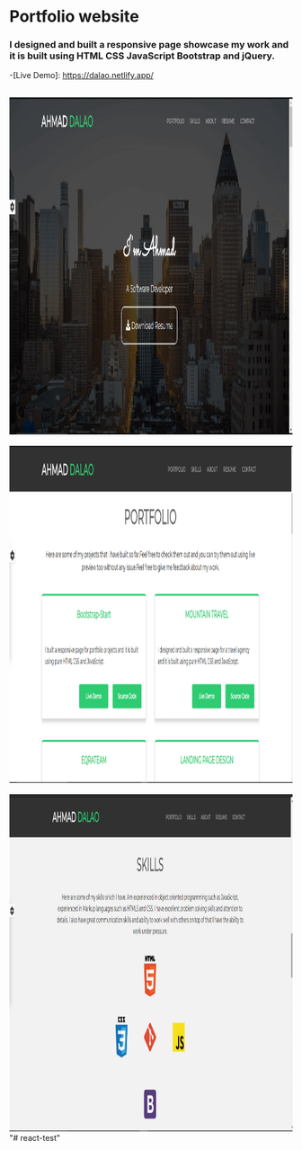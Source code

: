 # Portfolio website

### I designed and built a responsive page showcase my work and it is built using  HTML CSS JavaScript Bootstrap and jQuery.


-[Live Demo]: https://dalao.netlify.app/



<br>
    <img src="https://raw.githubusercontent.com/AhmadDalao/Portfolio/master/images/page1.jpg" height="600" width="1000"/>
<br>


<br>
    <img src="https://raw.githubusercontent.com/AhmadDalao/Portfolio/master/images/page2.png" height="600" width="1000"/>
<br>

<br>
    <img src="https://raw.githubusercontent.com/AhmadDalao/Portfolio/master/images/page3.png" height="600" width="1000"/>
<br>
"# react-test" 
